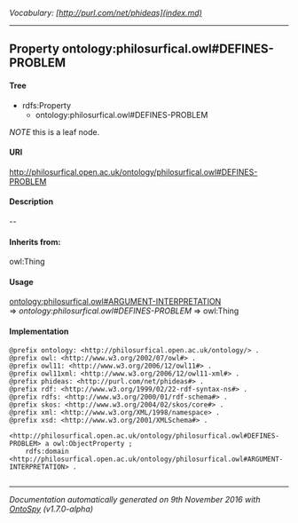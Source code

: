 _Vocabulary: [http://purl.com/net/phideas](index.md)_ 

---	
	




    


## Property ontology:philosurfical.owl#DEFINES-PROBLEM


#### Tree

* rdfs:Property
    * ontology:philosurfical.owl#DEFINES-PROBLEM





*NOTE* this is a leaf node.


#### URI
http://philosurfical.open.ac.uk/ontology/philosurfical.owl#DEFINES-PROBLEM

#### Description
--


#### Inherits from:
owl:Thing



#### Usage


[ontology:philosurfical.owl#ARGUMENT-INTERPRETATION](class-ontologyphilosurficalowlargument-interpretation.md) 
=&gt;&nbsp;_ontology:philosurfical.owl#DEFINES-PROBLEM_&nbsp;=&gt;&nbsp;owl:Thing

#### Implementation
```
@prefix ontology: <http://philosurfical.open.ac.uk/ontology/> .
@prefix owl: <http://www.w3.org/2002/07/owl#> .
@prefix owl11: <http://www.w3.org/2006/12/owl11#> .
@prefix owl11xml: <http://www.w3.org/2006/12/owl11-xml#> .
@prefix phideas: <http://purl.com/net/phideas#> .
@prefix rdf: <http://www.w3.org/1999/02/22-rdf-syntax-ns#> .
@prefix rdfs: <http://www.w3.org/2000/01/rdf-schema#> .
@prefix skos: <http://www.w3.org/2004/02/skos/core#> .
@prefix xml: <http://www.w3.org/XML/1998/namespace> .
@prefix xsd: <http://www.w3.org/2001/XMLSchema#> .

<http://philosurfical.open.ac.uk/ontology/philosurfical.owl#DEFINES-PROBLEM> a owl:ObjectProperty ;
    rdfs:domain <http://philosurfical.open.ac.uk/ontology/philosurfical.owl#ARGUMENT-INTERPRETATION> .


```










---

_Documentation automatically generated on 9th November 2016 with [OntoSpy](http://ontospy.readthedocs.org/ "Open") (v1.7.0-alpha)_